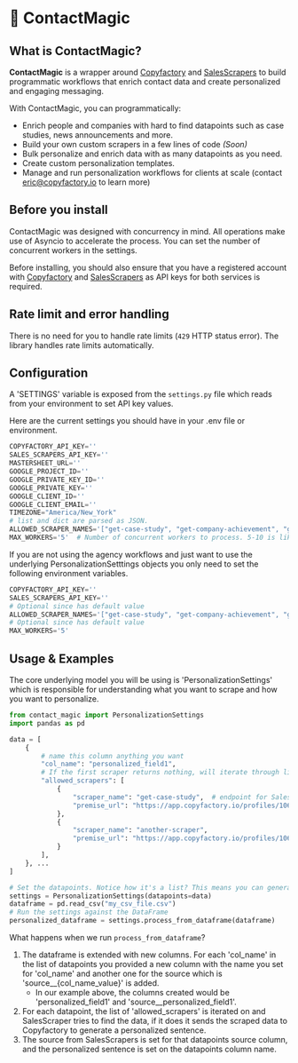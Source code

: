 # 🧙 ContactMagic

## What is ContactMagic?

**ContactMagic** is a wrapper around [Copyfactory](https://copyfactory.io/) and
[SalesScrapers](https://salesscrapers.dev/) to build programmatic workflows that enrich contact data
and create personalized and engaging messaging.

With ContactMagic, you can programmatically:

- Enrich people and companies with hard to find datapoints such as case studies, news announcements and more.
- Build your own custom scrapers in a few lines of code *(Soon)*
- Bulk personalize and enrich data with as many datapoints as you need.
- Create custom personalization templates.
- Manage and run personalization workflows for clients at scale (contact [eric@copyfactory.io](eric@copyfactory.io) to learn more)

## Before you install

ContactMagic was designed with concurrency in mind. All operations make use of Asyncio to accelerate the process. You
can set the number of concurrent workers in the settings.

Before installing, you should also ensure that you have a registered account with [Copyfactory](https://copyfactory.io/)
and [SalesScrapers](https://salesscrapers.dev/) as API keys for both services is required.

## Rate limit and error handling

There is no need for you to handle rate limits (`429` HTTP status error). The library handles rate limits automatically.

## Configuration

A 'SETTINGS' variable is exposed from the `settings.py` file which reads from your environment to set API key values.

Here are the current settings you should have in your .env file or environment.

```python
COPYFACTORY_API_KEY=''
SALES_SCRAPERS_API_KEY=''
MASTERSHEET_URL=''
GOOGLE_PROJECT_ID=''
GOOGLE_PRIVATE_KEY_ID=''
GOOGLE_PRIVATE_KEY=''
GOOGLE_CLIENT_ID=''
GOOGLE_CLIENT_EMAIL=''
TIMEZONE="America/New_York"
# list and dict are parsed as JSON.
ALLOWED_SCRAPER_NAMES='["get-case-study", "get-company-achievement", "get-company-description", "get-company-announcement", "FALLBACK", "search-google"]'
MAX_WORKERS='5'  # Number of concurrent workers to process. 5-10 is likely enough.
```

If you are not using the agency workflows and just want to use the underlying PersonalizationSetttings objects you only
need to set the following environment variables.

```python
COPYFACTORY_API_KEY=''
SALES_SCRAPERS_API_KEY=''
# Optional since has default value
ALLOWED_SCRAPER_NAMES='["get-case-study", "get-company-achievement", "get-company-description", "get-company-announcement", "FALLBACK", "search-google"]'
# Optional since has default value
MAX_WORKERS='5'
```

## Usage & Examples

The core underlying model you will be using is 'PersonalizationSettings' which is responsible for understanding what
you want to scrape and how you want to personalize.

```python
from contact_magic import PersonalizationSettings
import pandas as pd

data = [
    {
        # name this column anything you want
        "col_name": "personalized_field1",
        # If the first scraper returns nothing, will iterate through list until a successful scrape is complete.
        "allowed_scrapers": [
            {
                "scraper_name": "get-case-study",  # endpoint for SalesScrapers
                "premise_url": "https://app.copyfactory.io/profiles/1065/premises/7478/"  # Copyfactory premise url
            },
            {
                "scraper_name": "another-scraper",
                "premise_url": "https://app.copyfactory.io/profiles/1065/premises/7478/"
            }
        ],
    }, ...
]

# Set the datapoints. Notice how it's a list? This means you can generate as many personalized sentences as you want.
settings = PersonalizationSettings(datapoints=data)
dataframe = pd.read_csv("my_csv_file.csv")
# Run the settings against the DataFrame
personalized_dataframe = settings.process_from_dataframe(dataframe)
```

What happens when we run `process_from_dataframe`?

1. The dataframe is extended with new columns. For each 'col_name' in the list of datapoints you provided a new
   column with the name you set for 'col_name' and another one for the source which is 'source__{col_name_value}' is added.
    - In our example above, the columns created would be 'personalized_field1' and 'source__personalized_field1'.
2. For each datapoint, the list of 'allowed_scrapers' is iterated on and SalesScraper tries to find the data, if it does
   it sends the scraped data to Copyfactory to generate a personalized sentence.
3. The source from SalesScrapers is set for that datapoints source column, and the personalized sentence is set on the
   datapoints column name.
